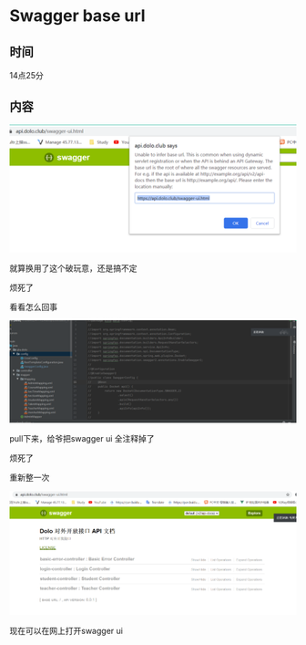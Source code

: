 # Swagger base url

## 时间

14点25分

## 内容

![image-20200730142553686](Swagger%20base%20url.assets/image-20200730142553686.png)

就算换用了这个破玩意，还是搞不定

烦死了



看看怎么回事

![image-20200730151115079](Swagger%20base%20url.assets/image-20200730151115079.png)

pull下来，给爷把swagger ui 全注释掉了

烦死了

重新整一次



![image-20200730151348257](Swagger%20base%20url.assets/image-20200730151348257.png)

现在可以在网上打开swagger ui